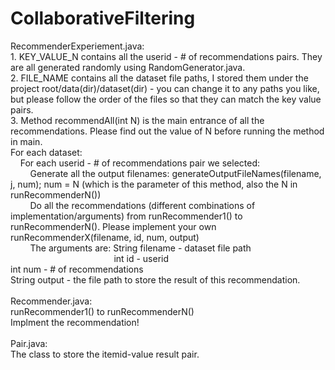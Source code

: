 CollaborativeFiltering
======================
RecommenderExperiement.java:
<br>1. KEY_VALUE_N contains all the userid - # of recommendations pairs. They are all generated randomly using RandomGenerator.java.
<br>2. FILE_NAME contains all the dataset file paths, I stored them under the project root/data(dir)/dataset(dir) - you can change it to any paths you like, but please follow the order of the files so that they can match the key value pairs.
<br>3. Method recommendAll(int N) is the main entrance of all the recommendations. Please find out the value of N before running the method in main.
<br>For each dataset:
<br>&nbsp;&nbsp;&nbsp;&nbsp;For each userid - # of recommendations pair we selected:
<br>&nbsp;&nbsp;&nbsp;&nbsp;&nbsp;&nbsp;&nbsp;&nbsp;Generate all the output filenames: generateOutputFileNames(filename, j, num); num = N (which is the parameter of this method, also the N in runRecommenderN())
<br>&nbsp;&nbsp;&nbsp;&nbsp;&nbsp;&nbsp;&nbsp;&nbsp;Do all the recommendations (different combinations of implementation/arguments) from runRecommender1() to runRecommenderN(). Please implement your own runRecommenderX(filename, id, num, output)
<br>&nbsp;&nbsp;&nbsp;&nbsp;&nbsp;&nbsp;&nbsp;&nbsp;The arguments are: String filename - dataset file path
<br>&nbsp;&nbsp;&nbsp;&nbsp;&nbsp;&nbsp;&nbsp;&nbsp;&nbsp;&nbsp;&nbsp;&nbsp;&nbsp;&nbsp;&nbsp;&nbsp;&nbsp;&nbsp;&nbsp;&nbsp;&nbsp;&nbsp;&nbsp;&nbsp;&nbsp;&nbsp;&nbsp;&nbsp;&nbsp;&nbsp;&nbsp;&nbsp;&nbsp;&nbsp;&nbsp;&nbsp;&nbsp;&nbsp;&nbsp;&nbsp;&nbsp;&nbsp;int id - userid
<br>                                   int num - # of recommendations
<br>                                   String output - the file path to store the result of this recommendation.
<br>
<br>Recommender.java:
<br>runRecommender1() to runRecommenderN()
<br>Implment the recommendation!
<br>
<br>Pair.java:
<br>The class to store the itemid-value result pair.
